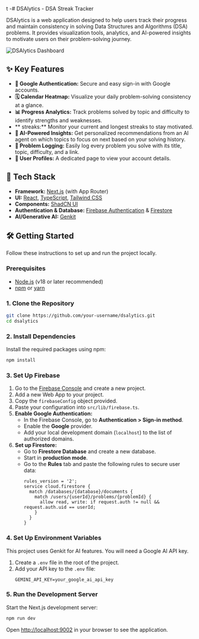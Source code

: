 t -# DSAlytics - DSA Streak Tracker

DSAlytics is a web application designed to help users track their progress and maintain consistency in solving Data Structures and Algorithms (DSA) problems. It provides visualization tools, analytics, and AI-powered insights to motivate users on their problem-solving journey.

![DSAlytics Dashboard](https://storage.googleapis.com/static.aiforge.studio/doc_images/dsalytics-screenshot.png)

## ✨ Key Features

- **🔐 Google Authentication:** Secure and easy sign-in with Google accounts.
- **🗓️ Calendar Heatmap:** Visualize your daily problem-solving consistency at a glance.
- **📊 Progress Analytics:** Track problems solved by topic and difficulty to identify strengths and weaknesses.
- ** streaks:** Monitor your current and longest streaks to stay motivated.
- **🤖 AI-Powered Insights:** Get personalized recommendations from an AI agent on which topics to focus on next based on your solving history.
- **📝 Problem Logging:** Easily log every problem you solve with its title, topic, difficulty, and a link.
- **👤 User Profiles:** A dedicated page to view your account details.

## 🚀 Tech Stack

- **Framework:** [Next.js](https://nextjs.org/) (with App Router)
- **UI:** [React](https://react.dev/), [TypeScript](https://www.typescriptlang.org/), [Tailwind CSS](https://tailwindcss.com/)
- **Components:** [ShadCN UI](https://ui.shadcn.com/)
- **Authentication & Database:** [Firebase Authentication](https://firebase.google.com/docs/auth) & [Firestore](https://firebase.google.com/docs/firestore)
- **AI/Generative AI:** [Genkit](https://firebase.google.com/docs/genkit)

## 🛠️ Getting Started

Follow these instructions to set up and run the project locally.

### Prerequisites

- [Node.js](https://nodejs.org/en) (v18 or later recommended)
- [npm](https://www.npmjs.com/) or [yarn](https://yarnpkg.com/)

### 1. Clone the Repository

```bash
git clone https://github.com/your-username/dsalytics.git
cd dsalytics
```

### 2. Install Dependencies

Install the required packages using npm:

```bash
npm install
```

### 3. Set Up Firebase

1.  Go to the [Firebase Console](https://console.firebase.google.com/) and create a new project.
2.  Add a new Web App to your project.
3.  Copy the `firebaseConfig` object provided.
4.  Paste your configuration into `src/lib/firebase.ts`.
5.  **Enable Google Authentication:**
    - In the Firebase Console, go to **Authentication > Sign-in method**.
    - Enable the **Google** provider.
    - Add your local development domain (`localhost`) to the list of authorized domains.
6.  **Set up Firestore:**
    - Go to **Firestore Database** and create a new database.
    - Start in **production mode**.
    - Go to the **Rules** tab and paste the following rules to secure user data:
      ```
      rules_version = '2';
      service cloud.firestore {
        match /databases/{database}/documents {
          match /users/{userId}/problems/{problemId} {
            allow read, write: if request.auth != null && request.auth.uid == userId;
          }
        }
      }
      ```

### 4. Set Up Environment Variables

This project uses Genkit for AI features. You will need a Google AI API key.

1.  Create a `.env` file in the root of the project.
2.  Add your API key to the `.env` file:
    ```
    GEMINI_API_KEY=your_google_ai_api_key
    ```

### 5. Run the Development Server

Start the Next.js development server:

```bash
npm run dev
```

Open [http://localhost:9002](http://localhost:9002) in your browser to see the application.
